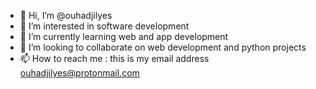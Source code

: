 - 👋 Hi, I’m @ouhadjilyes
- 👀 I’m interested in software development
- 🌱 I’m currently learning web and app development
- 💞️ I’m looking to collaborate on web development and python projects
- 📫 How to reach me : this is my email address ouhadjilyes@protonmail.com

<!---
ouhadjilyes/ouhadjilyes is a ✨ special ✨ repository because its `README.md` (this file) appears on your GitHub profile.
You can click the Preview link to take a look at your changes.
--->

